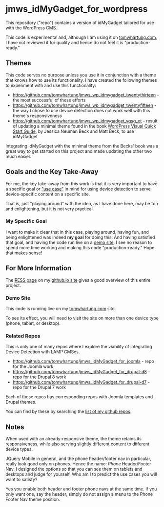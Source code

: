 # jmws_idMyGadget_for_wordpress

This repository ("repo") contains a version of idMyGadget tailored for use with the WordPress CMS.

This code is experimental and, although I am using it on [tomwhartung.com](http://tomwhartung.com),
I have not reviewed it for quality and hence do not feel it is "production-ready."

## Themes

This code serves no purpose unless you use it in conjunction with a theme that knows how to use its functionality.
I have created the following themes to experiment with and use this functionality:

* https://github.com/tomwhartung/jmws_wp_idmygadget_twentythirteen - the most successful of these efforts
* https://github.com/tomwhartung/jmws_wp_idmygadget_twentyfifteen - the way I chose to use device detection does not work well with this theme's responsiveness
* https://github.com/tomwhartung/jmws_wp_idmygadget_vqsg_ot - result of updating a minimal theme found in the book [WordPress Visual Quick Start Guide](http://www.wpvisualquickstart.com/), by Jessica Neuman Beck and Matt Beck, to use idMyGadget

Integrating idMyGadget with the minimal theme from the Becks' book was a great way to get started on this project and made updating the other two much easier.

## Goals and the Key Take-Away

For me, the key take-away from this work is that it is very important to have a specific goal or ["use case"](https://www.techopedia.com/definition/25813/use-case) in mind for using device detection to serve device-specific content on a specific site.

That is, just "playing around" with the idea, as I have done here, may be fun and enlightening, but it is not very practical.

### My Specific Goal

I want to make it clear that in this case, playing around, having fun, and being enlightened was indeed **my goal** for doing this. And having satisfied that goal, and having the code run live on a [demo site](http://tomwhartung.com), I see no reason to spend more time working and making this code "production-ready."  Hope that makes sense!

## For More Information

The [RESS page](https://tomwhartung.github.io/ress) on my [github.io site](https://tomwhartung.github.io/) gives a good overview of this entire project.

### Demo Site

This code is running live on my [tomwhartung.com](http://tomwhartung.com) site.

To see its effect, you will need to visit the site on more than one device type (phone, tablet, or desktop).

### Related Repos

This is only one of many repos where I explore the viability of integrating Device Detection with LAMP CMSes.

* https://github.com/tomwhartung/jmws_idMyGadget_for_joomla - repo for the Joomla work
* https://github.com/tomwhartung/jmws_idMyGadget_for_drupal-d8 - repo for the Drupal 8 work
* https://github.com/tomwhartung/jmws_idMyGadget_for_drupal-d7 - repo for the Drupal 7 work

Each of these repos has corresponding repos with Joomla templates and Drupal themes.

You can find by these by searching the [list of my github repos](https://github.com/tomwhartung?tab=repositories).

## Notes

When used with an already-responsive theme, the theme retains its responsiveness,
while also serving slightly different content to different device types.

JQuery Mobile in general, and the phone header/footer nav in particular, really look good only on phones.
Hence the name: *Phone* Header/Footer Nav.
I designed the options so that you can see them on tablets and desktops and judge for yourself.
Who am I to predict the use cases you will want to satisfy?

Yes you enable both header and footer phone navs at the same time.
If you only want one, say the header, simply do not assign a menu to the Phone Footer Nav theme position.

